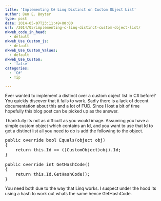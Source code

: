 ```yaml
---
title: 'Implementing C# Linq Distinct on Custom Object List'
author: Ben E. Boyter
type: post
date: 2014-05-07T23:11:49+00:00
url: /2014/05/implementing-c-linq-distinct-custom-object-list/
nkweb_code_in_head:
  - default
nkweb_Use_Custom_js:
  - default
nkweb_Use_Custom_Values:
  - default
nkweb_Use_Custom:
  - 'false'
categories:
  - 'C#'
  - Tip

---
```

Ever wanted to implement a distinct over a custom object list in C# before? You quickly discover that it fails to work. Sadly there is a lack of decent documentation about this and a lot of FUD. Since I lost a bit of time hopefully this blog post can be picked up as the answer.

Thankfully its not as difficult as you would image. Assuming you have a simple custom object which contains an Id, and you want to use that Id to get a distinct list all you need to do is add the following to the object.

<pre>public override bool Equals(object obj)
{
	return this.Id == ((CustomObject)obj).Id;
}

public override int GetHashCode()
{
	return this.Id.GetHashCode();
}</pre>

You need both due to the way that Linq works. I suspect under the hood its using a hash to work out whats the same hence GetHashCode.